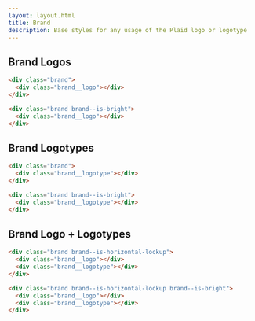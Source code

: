 ```yaml
---
layout: layout.html
title: Brand
description: Base styles for any usage of the Plaid logo or logotype
---
```



## Brand Logos

<div class="documentation-article__example">
  <div class="brand">
    <div class="brand__logo"></div>
  </div>
</div>

```html
<div class="brand">
  <div class="brand__logo"></div>
</div>
```

<div class="documentation-article__example">
  <div class="brand brand--is-horizontal-lockup brand--is-bright">
    <div class="brand__logo"></div>
  </div>
</div>

```html
<div class="brand brand--is-bright">
  <div class="brand__logo"></div>
</div>
```

## Brand Logotypes

<div class="documentation-article__example">
  <div class="brand">
    <div class="brand__logotype"></div>
  </div>  
</div>

```html
<div class="brand">
  <div class="brand__logotype"></div>
</div>
```

<div class="documentation-article__example documentation-article__example--has-dark-background">
  <div class="brand brand--is-bright">
    <div class="brand__logotype"></div>
  </div>
</div>

```html
<div class="brand brand--is-bright">
  <div class="brand__logotype"></div>
</div>
```

## Brand Logo + Logotypes

<div class="documentation-article__example">
  <div class="brand brand--is-horizontal-lockup">
    <div class="brand__logo"></div>
    <div class="brand__logotype"></div>
  </div>
</div>

```html
<div class="brand brand--is-horizontal-lockup">
  <div class="brand__logo"></div>
  <div class="brand__logotype"></div>
</div>
```

<div class="documentation-article__example documentation-article__example--has-dark-background">
  <div class="brand brand--is-horizontal-lockup brand--is-bright">
    <div class="brand__logo"></div>
    <div class="brand__logotype"></div>
  </div>
</div>

```html
<div class="brand brand--is-horizontal-lockup brand--is-bright">
  <div class="brand__logo"></div>
  <div class="brand__logotype"></div>
</div>
```
